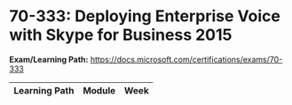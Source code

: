 # 70-333: Deploying Enterprise Voice with Skype for Business 2015

**Exam/Learning Path:** https://docs.microsoft.com/certifications/exams/70-333

| **Learning Path** | **Module** | **Week** |
|-|-|-|
